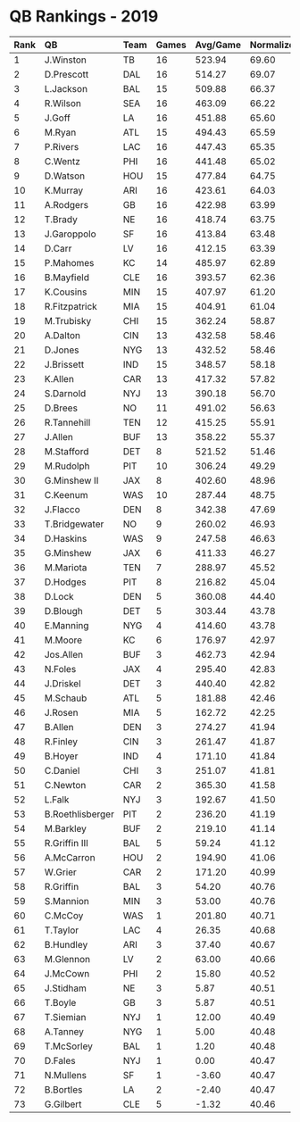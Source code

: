 # QB Rankings - 2019

| Rank | QB               | Team | Games | Avg/Game | Normalized |
| :----| :----------------| :----| :-----| :--------| :----------|
| 1    | J.Winston        | TB   | 16    | 523.94   | 69.60      |
| 2    | D.Prescott       | DAL  | 16    | 514.27   | 69.07      |
| 3    | L.Jackson        | BAL  | 15    | 509.88   | 66.37      |
| 4    | R.Wilson         | SEA  | 16    | 463.09   | 66.22      |
| 5    | J.Goff           | LA   | 16    | 451.88   | 65.60      |
| 6    | M.Ryan           | ATL  | 15    | 494.43   | 65.59      |
| 7    | P.Rivers         | LAC  | 16    | 447.43   | 65.35      |
| 8    | C.Wentz          | PHI  | 16    | 441.48   | 65.02      |
| 9    | D.Watson         | HOU  | 15    | 477.84   | 64.75      |
| 10   | K.Murray         | ARI  | 16    | 423.61   | 64.03      |
| 11   | A.Rodgers        | GB   | 16    | 422.98   | 63.99      |
| 12   | T.Brady          | NE   | 16    | 418.74   | 63.75      |
| 13   | J.Garoppolo      | SF   | 16    | 413.84   | 63.48      |
| 14   | D.Carr           | LV   | 16    | 412.15   | 63.39      |
| 15   | P.Mahomes        | KC   | 14    | 485.97   | 62.89      |
| 16   | B.Mayfield       | CLE  | 16    | 393.57   | 62.36      |
| 17   | K.Cousins        | MIN  | 15    | 407.97   | 61.20      |
| 18   | R.Fitzpatrick    | MIA  | 15    | 404.91   | 61.04      |
| 19   | M.Trubisky       | CHI  | 15    | 362.24   | 58.87      |
| 20   | A.Dalton         | CIN  | 13    | 432.58   | 58.46      |
| 21   | D.Jones          | NYG  | 13    | 432.52   | 58.46      |
| 22   | J.Brissett       | IND  | 15    | 348.57   | 58.18      |
| 23   | K.Allen          | CAR  | 13    | 417.32   | 57.82      |
| 24   | S.Darnold        | NYJ  | 13    | 390.18   | 56.70      |
| 25   | D.Brees          | NO   | 11    | 491.02   | 56.63      |
| 26   | R.Tannehill      | TEN  | 12    | 415.25   | 55.91      |
| 27   | J.Allen          | BUF  | 13    | 358.22   | 55.37      |
| 28   | M.Stafford       | DET  | 8     | 521.52   | 51.46      |
| 29   | M.Rudolph        | PIT  | 10    | 306.24   | 49.29      |
| 30   | G.Minshew II     | JAX  | 8     | 402.60   | 48.96      |
| 31   | C.Keenum         | WAS  | 10    | 287.44   | 48.75      |
| 32   | J.Flacco         | DEN  | 8     | 342.38   | 47.69      |
| 33   | T.Bridgewater    | NO   | 9     | 260.02   | 46.93      |
| 34   | D.Haskins        | WAS  | 9     | 247.58   | 46.63      |
| 35   | G.Minshew        | JAX  | 6     | 411.33   | 46.27      |
| 36   | M.Mariota        | TEN  | 7     | 288.97   | 45.52      |
| 37   | D.Hodges         | PIT  | 8     | 216.82   | 45.04      |
| 38   | D.Lock           | DEN  | 5     | 360.08   | 44.40      |
| 39   | D.Blough         | DET  | 5     | 303.44   | 43.78      |
| 40   | E.Manning        | NYG  | 4     | 414.60   | 43.78      |
| 41   | M.Moore          | KC   | 6     | 176.97   | 42.97      |
| 42   | Jos.Allen        | BUF  | 3     | 462.73   | 42.94      |
| 43   | N.Foles          | JAX  | 4     | 295.40   | 42.83      |
| 44   | J.Driskel        | DET  | 3     | 440.40   | 42.82      |
| 45   | M.Schaub         | ATL  | 5     | 181.88   | 42.46      |
| 46   | J.Rosen          | MIA  | 5     | 162.72   | 42.25      |
| 47   | B.Allen          | DEN  | 3     | 274.27   | 41.94      |
| 48   | R.Finley         | CIN  | 3     | 261.47   | 41.87      |
| 49   | B.Hoyer          | IND  | 4     | 171.10   | 41.84      |
| 50   | C.Daniel         | CHI  | 3     | 251.07   | 41.81      |
| 51   | C.Newton         | CAR  | 2     | 365.30   | 41.58      |
| 52   | L.Falk           | NYJ  | 3     | 192.67   | 41.50      |
| 53   | B.Roethlisberger | PIT  | 2     | 236.20   | 41.19      |
| 54   | M.Barkley        | BUF  | 2     | 219.10   | 41.14      |
| 55   | R.Griffin III    | BAL  | 5     | 59.24    | 41.12      |
| 56   | A.McCarron       | HOU  | 2     | 194.90   | 41.06      |
| 57   | W.Grier          | CAR  | 2     | 171.20   | 40.99      |
| 58   | R.Griffin        | BAL  | 3     | 54.20    | 40.76      |
| 59   | S.Mannion        | MIN  | 3     | 53.00    | 40.76      |
| 60   | C.McCoy          | WAS  | 1     | 201.80   | 40.71      |
| 61   | T.Taylor         | LAC  | 4     | 26.35    | 40.68      |
| 62   | B.Hundley        | ARI  | 3     | 37.40    | 40.67      |
| 63   | M.Glennon        | LV   | 2     | 63.00    | 40.66      |
| 64   | J.McCown         | PHI  | 2     | 15.80    | 40.52      |
| 65   | J.Stidham        | NE   | 3     | 5.87     | 40.51      |
| 66   | T.Boyle          | GB   | 3     | 5.87     | 40.51      |
| 67   | T.Siemian        | NYJ  | 1     | 12.00    | 40.49      |
| 68   | A.Tanney         | NYG  | 1     | 5.00     | 40.48      |
| 69   | T.McSorley       | BAL  | 1     | 1.20     | 40.48      |
| 70   | D.Fales          | NYJ  | 1     | 0.00     | 40.47      |
| 71   | N.Mullens        | SF   | 1     | -3.60    | 40.47      |
| 72   | B.Bortles        | LA   | 2     | -2.40    | 40.47      |
| 73   | G.Gilbert        | CLE  | 5     | -1.32    | 40.46      |

